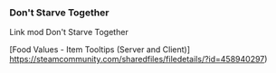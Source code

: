 ### **Don't Starve Together**

Link mod Don't Starve Together

[Food Values - Item Tooltips (Server and Client)] https://steamcommunity.com/sharedfiles/filedetails/?id=458940297)


